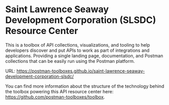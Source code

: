 # Saint Lawrence Seaway Development Corporation (SLSDC) Resource Center
This is a toolbox of API collections, visualizations, and tooling to help developers discover and put APIs to work as part of integrations and applications. Providing a single landing page, documentation, and Postman collections that can be easily run using the Postman platform.

URL: https://postman-toolboxes.github.io/saint-lawrence-seaway-development-corporation-slsdc/

You can find more information about the structure of the technology behind the toolbox powering this API resource center here: https://github.com/postman-toolboxes/toolbox.
